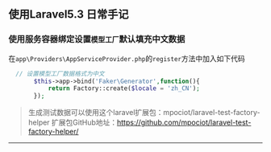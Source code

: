 ## 使用Laravel5.3 日常手记


### 使用服务容器绑定设置``模型工厂``默认填充中文数据
在``app\Providers\AppServiceProvider.php``的``register``方法中加入如下代码
```php
  // 设置模型工厂数据格式为中文
       $this->app->bind('Faker\Generator',function(){
           return Factory::create($locale = 'zh_CN');
       });
```

> 生成测试数据可以使用这个laravel扩展包：mpociot/laravel-test-factory-helper
扩展包GitHub地址：https://github.com/mpociot/laravel-test-factory-helper/



--- 

